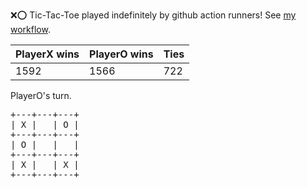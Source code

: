 :x::o: Tic-Tac-Toe played indefinitely by github action runners! See [my workflow](.github/workflows/play.yaml).

|PlayerX wins|PlayerO wins|Ties|
|-|-|-|
|1592|1566|722|

PlayerO's turn.

<pre>
+---+---+---+
| X |   | O |
+---+---+---+
| O |   |   |
+---+---+---+
| X |   | X |
+---+---+---+
</pre>